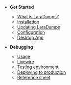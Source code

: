 - **Get Started**
  - [What is LaraDumps?](laravel/get-started/what-is-laradumps.md "What is LaraDumps?")
  - [Installation](laravel/get-started/installation.md "Installation")
  - [Updating LaraDumps](laravel/get-started/updating-laradumps.md "Updating LaraDumps")
  - [Configuration](laravel/get-started/configuration.md "Configuration")
  - [Desktop App](laravel/get-started/desktop-app.md "Desktop App")

- **Debugging**
  - [Usage](laravel/debug/usage.md "Usage")
  - [Livewire](laravel/debug/livewire.md "Livewire")
  - [Testing environment](laravel/debug/testing-environment.md "Testing environment")
  - [Deploying to production](laravel/debug/deploying-to-production.md "Deploying to production")
  - [Reference sheet](laravel/debug/reference-sheet.md "Reference sheet")
